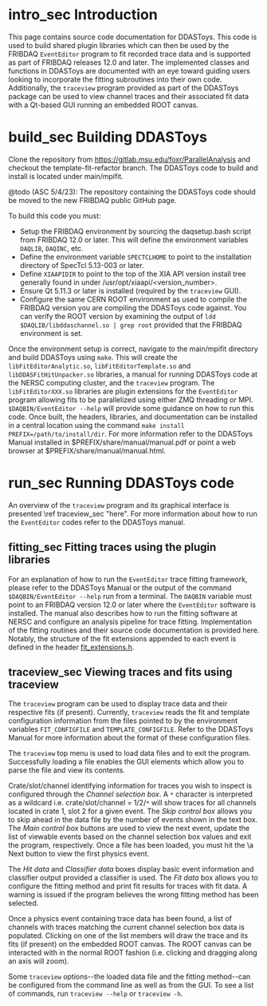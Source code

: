 # intro_sec Introduction
This page contains source code documentation for DDASToys. This code is used to build shared plugin libraries which can then be used by the FRIBDAQ `EventEditor` program to fit recorded trace data and is supported as part of FRIBDAQ releases 12.0 and later. The implemented classes and functions in DDASToys are documented with an eye toward guiding users looking to incorporate the fitting subroutines into their own code. Additionally, the `traceview` program provided as part of the DDASToys package can be used to view channel traces and their associated fit data with a Qt-based GUI running an embedded ROOT canvas.

# build_sec Building DDASToys
Clone the repository from https://gitlab.msu.edu/foxr/ParallelAnalysis and checkout the template-fit-refactor branch. The DDASToys code to build and install is located under main/mpifit.

@todo (ASC 5/4/23): The repository containing the DDASToys code should be moved to the new FRIBDAQ public GitHub page.

To build this code you must:

- Setup the FRIBDAQ environment by sourcing the daqsetup.bash script from FRIBDAQ 12.0 or later. This will define the environment variables `DAQLIB`, `DAQINC`, etc.
- Define the environment variable `SPECTCLHOME` to point to the installation directory of SpecTcl 5.13-003 or later.
- Define `XIAAPIDIR` to point to the top of the XIA API version install tree generally found in under /usr/opt/xiaapi/<version_number>.
- Ensure Qt 5.11.3 or later is installed (required by the `traceview` GUI).
- Configure the same CERN ROOT environment as used to compile the FRIBDAQ version you are compiling the DDASToys code against. You can verify the ROOT version by examining the output of `ldd $DAQLIB/libddaschannel.so | grep root` provided that the FRIBDAQ environment is set.

Once the environment setup is correct, navigate to the main/mpifit directory and build DDASToys using `make`. This will create the `libFitEditorAnalytic.so`, `libFitEditorTemplate.so` and `libDDASFitHitUnpacker.so` libraries, a manual for running DDASToys code at the NERSC computing cluster, and the `traceview` program. The `libFitEditorXXX.so` libraries are plugin extensions for the `EventEditor` program allowing fits to be parallelized using either ZMQ threading or MPI. `$DAQBIN/EventEditor --help` will provide some guidance on how to run this code. Once built, the headers, libraries, and documentation can be installed in a central location using the command `make install PREFIX=/path/to/install/dir`. For more information refer to the DDASToys Manual installed in $PREFIX/share/manual/manual.pdf or point a web browser at $PREFIX/share/manual/manual.html.

# run_sec Running DDASToys code
An overview of the `traceview` program and its graphical interface is presented \ref traceview_sec "here". For more information about how to run the `EventEditor` codes refer to the DDASToys manual.

## fitting_sec Fitting traces using the plugin libraries
For an explanation of how to run the `EventEditor` trace fitting framework, please refer to the DDASToys Manual or the output of the command `$DAQBIN/EventEditor --help` run from a terminal. The `DAQBIN` variable must point to an FRIBDAQ version 12.0 or later where the `EventEditor` software is installed. The manual also describes how to run the fitting software at NERSC and configure an analysis pipeline for trace fitting. Implementation of the fitting routines and their source code documentation is provided here. Notably, the structure of the fit extensions appended to each event is defined in the header <a href="fit__extensions_8h.html">fit_extensions.h</a>. 

## traceview_sec Viewing traces and fits using traceview
The `traceview` program can be used to display trace data and their respective fits (if present). Currently, `traceview` reads the fit and template configuration information from the files pointed to by the environment variables `FIT_CONFIGFILE` and `TEMPLATE_CONFIGFILE`. Refer to the DDASToys Manual for more information about the format of these configuration files.

The `traceview` top menu is used to load data files and to exit the program. Successfully loading a file enables the GUI elements which allow you to parse the file and view its contents.

Crate/slot/channel identifying information for traces you wish to inspect is configured through the <em>Channel selection box</em>. A `*` character is interpreted as a wildcard i.e. crate/slot/channel = 1/2/`*` will show traces for all channels located in crate 1, slot 2 for a given event. The <em>Skip control box</em> allows you to skip ahead in the data file by the number of events shown in the text box. The <em>Main control box</em> buttons are used to view the next event, update the list of viewable events based on the channel selection box values and exit the program, respectively. Once a file has been loaded, you must hit the \a Next button to view the first physics event.

The <em>Hit data</em> and <em>Classifier data</em> boxes display basic event information and classifier output provided a classifier is used. The <em>Fit data</em> box allows you to configure the fitting method and print fit results for traces with fit data. A warning is issued if the program believes the wrong fitting method has been selected.

Once a physics event containing trace data has been found, a list of channels with traces matching the current channel selection box data is populated. Clicking on one of the list members will draw the trace and its fits (if present) on the embedded ROOT canvas. The ROOT canvas can be interacted with in the normal ROOT fashion (i.e. clicking and dragging along an axis will zoom). 

Some `traceview` options--the loaded data file and the fitting method--can be configured from the command line as well as from the GUI. To see a list of commands, run `traceview --help` or `traceview -h`.
